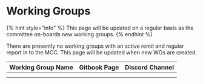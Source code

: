 # Working Groups



{% hint style="info" %}
This page will be updated on a regular basis as the committee on-boards new working groups.
{% endhint %}

There are presently no working groups with an active remit and regular report in to the MCC. This page will be updated when new WGs are created.



| Working Group Name | Gitbook Page | Discord Channel |
| ------------------ | ------------ | --------------- |
|                    |              |                 |
|                    |              |                 |
